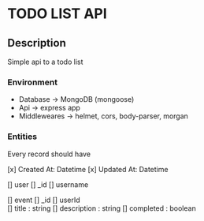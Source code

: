 # TODO LIST API

## Description

Simple api to a todo list

### Environment

- Database -> MongoDB (mongoose)
- Api -> express app
- Middleweares -> helmet, cors, body-parser, morgan

### Entities 

Every record should have 

[x] Created At: Datetime
[x] Updated At: Datetime


[] user
    [] _id
    [] username


[] event
    [] _id
    [] userId  
    [] title : string
    [] description : string
    [] completed : boolean




